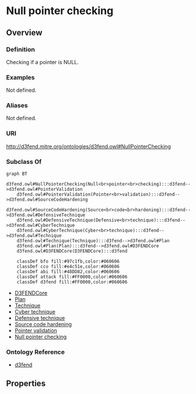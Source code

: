 # Null pointer checking

## Overview

### Definition
Checking if a pointer is NULL.

### Examples
Not defined.

### Aliases
Not defined.

### URI
http://d3fend.mitre.org/ontologies/d3fend.owl#NullPointerChecking

### Subclass Of
```mermaid
graph BT
    d3fend.owl#NullPointerChecking(Null<br>pointer<br>checking):::d3fend-->d3fend.owl#PointerValidation
    d3fend.owl#PointerValidation(Pointer<br>validation):::d3fend-->d3fend.owl#SourceCodeHardening
    d3fend.owl#SourceCodeHardening(Source<br>code<br>hardening):::d3fend-->d3fend.owl#DefensiveTechnique
    d3fend.owl#DefensiveTechnique(Defensive<br>technique):::d3fend-->d3fend.owl#CyberTechnique
    d3fend.owl#CyberTechnique(Cyber<br>technique):::d3fend-->d3fend.owl#Technique
    d3fend.owl#Technique(Technique):::d3fend-->d3fend.owl#Plan
    d3fend.owl#Plan(Plan):::d3fend-->d3fend.owl#D3FENDCore
    d3fend.owl#D3FENDCore(D3FENDCore):::d3fend
    
    classDef bfo fill:#97c1fb,color:#060606
    classDef cco fill:#e4c51e,color:#060606
    classDef abi fill:#48DD82,color:#060606
    classDef attack fill:#FF0000,color:#060606
    classDef d3fend fill:#FF0000,color:#060606
```

- [D3FENDCore](/docs/ontology/reference/model/D3FENDCore/D3FENDCore.md)
- [Plan](/docs/ontology/reference/model/D3FENDCore/Plan/Plan.md)
- [Technique](/docs/ontology/reference/model/D3FENDCore/Plan/Technique/Technique.md)
- [Cyber technique](/docs/ontology/reference/model/D3FENDCore/Plan/Technique/Cyber%20technique/Cyber%20technique.md)
- [Defensive technique](/docs/ontology/reference/model/D3FENDCore/Plan/Technique/Cyber%20technique/Defensive%20technique/Defensive%20technique.md)
- [Source code hardening](/docs/ontology/reference/model/D3FENDCore/Plan/Technique/Cyber%20technique/Defensive%20technique/Source%20code%20hardening/Source%20code%20hardening.md)
- [Pointer validation](/docs/ontology/reference/model/D3FENDCore/Plan/Technique/Cyber%20technique/Defensive%20technique/Source%20code%20hardening/Pointer%20validation/Pointer%20validation.md)
- [Null pointer checking](/docs/ontology/reference/model/D3FENDCore/Plan/Technique/Cyber%20technique/Defensive%20technique/Source%20code%20hardening/Pointer%20validation/Null%20pointer%20checking/Null%20pointer%20checking.md)


### Ontology Reference
- [d3fend](http://d3fend.mitre.org/ontologies/d3fend.owl#)

## Properties
